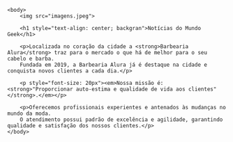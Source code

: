 <!DOCTYPE html>
<html lang="pt-br">
    <head>
        <meta charset="UTF-8">
        <title>NOTICIAS GEEK</title>
        <link rel="stylesheet" href="style.css">
    </head>

    <body>
        <img src="imagens.jpeg">

        <h1 style="text-align: center; backgran">Notícias do Mundo Geek</h1>

        <p>Localizada no coração da cidade a <strong>Barbearia Alura</strong> traz para o mercado o que há de melhor para o seu cabelo e barba. 
        Fundada em 2019, a Barbearia Alura já é destaque na cidade e conquista novos clientes a cada dia.</p>

        <p style="font-size: 20px"><em>Nossa missão é: <strong>"Proporcionar auto-estima e qualidade de vida aos clientes"</strong>.</em></p>

        <p>Oferecemos profissionais experientes e antenados às mudanças no mundo da moda. 
        O atendimento possui padrão de excelência e agilidade, garantindo qualidade e satisfação dos nossos clientes.</p>
    </body>
</html>